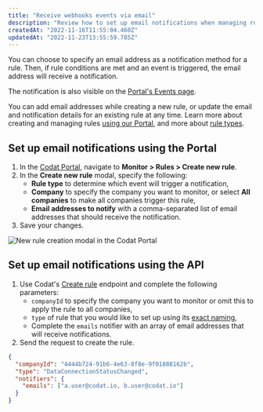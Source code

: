 ```yaml
---
title: "Receive webhooks events via email"
description: "Review how to set up email notifications when managing rules"
createdAt: "2022-11-16T11:55:04.460Z"
updatedAt: "2022-11-23T13:55:59.785Z"
---
```


You can choose to specify an email address as a notification method for a rule. Then, if rule conditions are met and an event is triggered, the email address will receive a notification.

The notification is also visible on the <a href="https://app.codat.io/monitor/alerts" target="_blank">Portal's Events page</a>.

You can add email addresses while creating a new rule, or update the email and notification details for an existing rule at any time. Learn more about creating and managing rules [using our Portal](/introduction/webhooks/core-rules-create#manage-rules-from-the-codat-portal), and more about [rule types](/introduction/webhooks/core-rules-types).

## Set up email notifications using the Portal

1. In the <a href="https://app.codat.io/" target="_blank">Codat Portal</a>, navigate to **Monitor > Rules > Create new rule**.
2. In the **Create new rule** modal, specify the following:
   - **Rule type** to determine which event will trigger a notification,
   - **Company** to specify the company you want to monitor, or select **All companies** to make all companies trigger this rule,
   - **Email addresses to notify** with a comma-separated list of email addresses that should receive the notification.
3. Save your changes.

<img
  src="/img/old/e311872-2022-11-16_14-49-03.png"
  alt="New rule creation modal in the Codat Portal"
/>

## Set up email notifications using the API

1. Use Codat's [Create rule](/codat-api#/operations/post-rules) endpoint and complete the following parameters:
   - `companyId` to specify the company you want to monitor or omit this to apply the rule to all companies,
   - `type` of rule that you would like to set up using its [exact naming](/introduction/webhooks/core-rules-create#manage-rules-from-the-codat-api),
   - Complete the `emails` notifier with an array of email addresses that will receive notifications.
2. Send the request to create the rule.

```json title="Example rule creation"
{
  "companyId": "4444b724-91b6-4e63-8f8e-9f01888162b",
  "type": "DataConnectionStatusChanged",
  "notifiers": {
    "emails": ["a.user@codat.io, b.user@codat.io"]
  }
}
```
